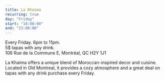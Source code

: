 ```yaml
---
title: La Khaima
recurring: true
day: "Friday"
start: "18:00:00"
end: "23:00:00"
---
```


Every Friday. 6pm to 11pm.<br>
5$ tapas with any drink.<br>
106 Rue de la Commune E, Montréal, QC H2Y 1J1

<!-- more -->
La Khaima offers a unique blend of Moroccan-inspired decor and cuisine. Located in Old Montreal, it provides a cozy atmosphere and a great deal on tapas with any drink purchase every Friday.